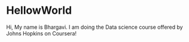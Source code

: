 # HellowWorld

Hi, My name is Bhargavi. I am doing the Data science course offered by Johns Hopkins on Coursera!
